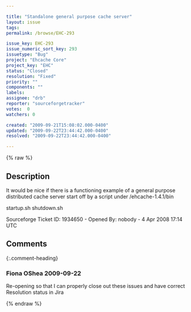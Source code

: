 ```yaml
---

title: "Standalone general purpose cache server"
layout: issue
tags: 
permalink: /browse/EHC-293

issue_key: EHC-293
issue_numeric_sort_key: 293
issuetype: "Bug"
project: "Ehcache Core"
project_key: "EHC"
status: "Closed"
resolution: "Fixed"
priority: ""
components: ""
labels: 
assignee: "drb"
reporter: "sourceforgetracker"
votes:  0
watchers: 0

created: "2009-09-21T15:08:02.000-0400"
updated: "2009-09-22T23:44:42.000-0400"
resolved: "2009-09-22T23:44:42.000-0400"

---
```




{% raw %}



## Description

<div markdown="1" class="description">

It would be nice if there is a functioning example of a general purpose distributed cache server start off by a script under /ehcache-1.4.1/bin

startup.sh
shutdown.sh


Sourceforge Ticket ID: 1934650 - Opened By: nobody - 4 Apr 2008 17:14 UTC

</div>

## Comments


{:.comment-heading}
### **Fiona OShea** <span class="date">2009-09-22</span>

<div markdown="1" class="comment">

Re-opening so that I can properly close out these issues and have correct Resolution status in Jira

</div>



{% endraw %}

